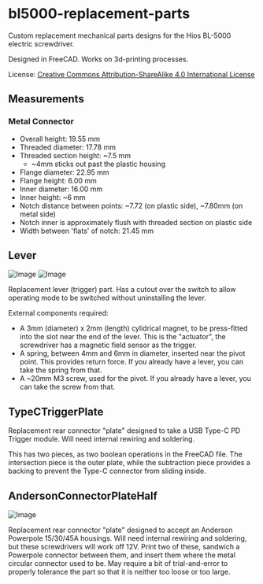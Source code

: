 # bl5000-replacement-parts
Custom replacement mechanical parts designs for the Hios BL-5000 electric screwdriver.

Designed in FreeCAD. Works on 3d-printing processes.

License: [Creative Commons Attribution-ShareAlike 4.0 International License](http://creativecommons.org/licenses/by-sa/4.0/)

## Measurements
### Metal Connector
- Overall height: 19.55 mm
- Threaded diameter: 17.78 mm
- Threaded section height: ~7.5 mm
  - ~4mm sticks out past the plastic housing
- Flange diameter: 22.95 mm
- Flange height: 6.00 mm
- Inner diameter: 16.00 mm
- Inner height: ~6 mm
- Notch distance between points: ~7.72 (on plastic side), ~7.80mm (on metal side)
- Notch inner is approximately flush with threaded section on plastic side
- Width between 'flats' of notch: 21.45 mm


## Lever
![Image](../master/docs/lever1.png?raw=true)
![Image](../master/docs/lever2.png?raw=true) 
 
Replacement lever (trigger) part. Has a cutout over the switch to allow operating mode to be switched without uninstalling the lever.

External components required:

- A 3mm (diameter) x 2mm (length) cylidrical magnet, to be press-fitted into the slot near the end of the lever. This is the "actuator", the screwdriver has a magnetic field sensor as the trigger.
- A spring, between 4mm and 6mm in diameter, inserted near the pivot point. This provides return force. If you already have a lever, you can take the spring from that.
- A ~20mm M3 screw, used for the pivot. If you already have a lever, you can take the screw from that.

## TypeCTriggerPlate
Replacement rear connector "plate" designed to take a USB Type-C PD Trigger module. Will need internal rewiring and soldering.

This has two pieces, as two boolean operations in the FreeCAD file. The intersection piece is the outer plate, while the subtraction piece provides a backing to prevent the Type-C connector from sliding inside.

## AndersonConnectorPlateHalf
![Image](../master/docs/anderson-half-plate.png?raw=true)

Replacement rear connector "plate" designed to accept an Anderson Powerpole 15/30/45A housings. Will need internal rewiring and soldering, but these screwdrivers will work off 12V. Print two of these, sandwich a Powerpole connector between them, and insert them where the metal circular connector used to be. May require a bit of trial-and-error to properly tolerance the part so that it is neither too loose or too large.
